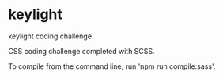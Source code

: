 # keylight
keylight coding challenge.

CSS coding challenge completed with SCSS.

To compile from the command line, run 'npm run compile:sass'.
